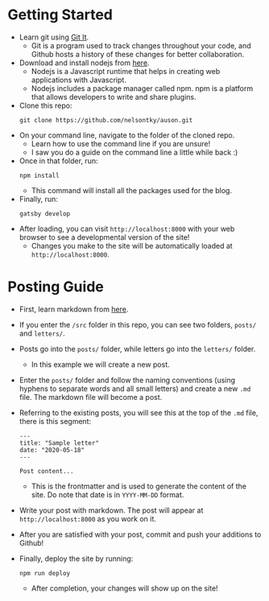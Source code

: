# Getting Started

- Learn git using [Git It](https://github.com/jlord/git-it-electron/releases).
  - Git is a program used to track changes throughout your code, and Github
    hosts a history of these changes for better collaboration.
- Download and install nodejs from [here](https://nodejs.org/en/).
  - Nodejs is a Javascript runtime that helps in creating web applications with
    Javascript.
  - Nodejs includes a package manager called npm. npm is a platform that allows
    developers to write and share plugins.
- Clone this repo:
  ```
  git clone https://github.com/nelsontky/auson.git
  ```
- On your command line, navigate to the folder of the cloned repo.
  - Learn how to use the command line if you are unsure!
  - I saw you do a guide on the command line a little while back :)
- Once in that folder, run:
  ```
  npm install
  ```
  - This command will install all the packages used for the blog.
- Finally, run:
  ```
  gatsby develop
  ```
- After loading, you can visit `http://localhost:8000` with your web browser to
  see a developmental version of the site!
  - Changes you make to the site will be automatically loaded at
    `http://localhost:8000`.

# Posting Guide

- First, learn markdown from
  [here](https://guides.github.com/features/mastering-markdown/).
- If you enter the `/src` folder in this repo, you can see two folders, `posts/`
  and `letters/`.
- Posts go into the `posts/` folder, while letters go into the `letters/`
  folder.
  - In this example we will create a new post.
- Enter the `posts/` folder and follow the naming conventions (using hyphens to
  separate words and all small letters) and create a new `.md` file. The
  markdown file will become a post.
- Referring to the existing posts, you will see this at the top of the `.md`
  file, there is this segment:

  ```
  ---
  title: "Sample letter"
  date: "2020-05-18"
  ---

  Post content...
  ```

  - This is the frontmatter and is used to generate the content of the site. Do
    note that date is in `YYYY-MM-DD` format.

- Write your post with markdown. The post will appear at `http://localhost:8000`
  as you work on it.
- After you are satisfied with your post, commit and push your additions to
  Github!
- Finally, deploy the site by running:
  ```
  npm run deploy
  ```
  - After completion, your changes will show up on the site!
